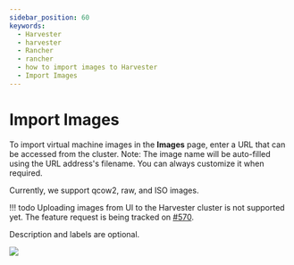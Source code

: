 ```yaml
---
sidebar_position: 60
keywords:
  - Harvester
  - harvester
  - Rancher
  - rancher
  - how to import images to Harvester
  - Import Images
---
```


# Import Images

To import virtual machine images in the **Images** page, enter a URL that can be accessed from the cluster. Note: The image name will be auto-filled using the URL address's filename. You can always customize it when required.

Currently, we support qcow2, raw, and ISO images.

!!! todo
    Uploading images from UI to the Harvester cluster is not supported yet. The feature request is being tracked on [#570](https://github.com/harvester/harvester/issues/570).

Description and labels are optional.

![](./assets/import-image.png)
